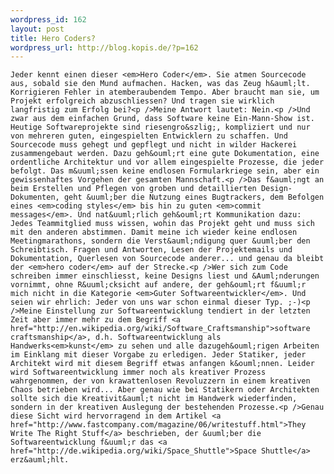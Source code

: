 ```yaml
--- 
wordpress_id: 162
layout: post
title: Hero Coders?
wordpress_url: http://blog.kopis.de/?p=162
---
```


    Jeder kennt einen dieser <em>Hero Coder</em>. Sie atmen Sourcecode aus, sobald sie den Mund aufmachen. Hacken, was das Zeug h&auml;lt. Korrigieren Fehler in atemberaubendem Tempo. Aber braucht man sie, um Projekt erfolgreich abzuschliessen? Und tragen sie wirklich langfristig zum Erfolg bei?<p />Meine Antwort lautet: Nein.<p />Und zwar aus dem einfachen Grund, dass Software keine Ein-Mann-Show ist. Heutige Softwareprojekte sind riesengro&szlig;, kompliziert und nur von mehreren guten, eingespielten Entwicklern zu schaffen. Und Sourcecode muss gehegt und gepflegt und nicht in wilder Hackerei zusammengebaut werden. Dazu geh&ouml;rt eine gute Dokumentation, eine ordentliche Architektur und vor allem eingespielte Prozesse, die jeder befolgt. Das m&uuml;ssen keine endlosen Formularkriege sein, aber ein gewissenhaftes Vorgehen der gesamten Mannschaft.<p />Das f&auml;ngt an beim Erstellen und Pflegen von groben und detaillierten Design-Dokumenten, geht &uuml;ber die Nutzung eines Bugtrackers, dem Befolgen eines <em>coding styles</em> bis hin zu guten <em>commit messages</em>. Und nat&uuml;rlich geh&ouml;rt Kommunikation dazu: Jedes Teammitglied muss wissen, wohin das Projekt geht und muss sich mit den anderen abstimmen. Damit meine ich wieder keine endlosen Meetingmarathons, sondern die Verst&auml;ndigung quer &uuml;ber den Schreibtisch. Fragen und Antworten, Lesen der Projektemails und Dokumentation, Querlesen von Sourcecode anderer... und genau da bleibt der <em>hero coder</em> auf der Strecke.<p />Wer sich zum Code schreiben immer einschliesst, keine Designs liest und &Auml;nderungen vornimmt, ohne R&uuml;cksicht auf andere, der geh&ouml;rt f&uuml;r mich nicht in die Kategorie <em>Guter Softwareentwickler</em>. Und seien wir ehrlich: Jeder von uns war schon einmal dieser Typ. ;-)<p />Meine Einstellung zur Softwareentwicklung tendiert in der letzten Zeit aber immer mehr zu dem Begriff <a href="http://en.wikipedia.org/wiki/Software_Craftsmanship">software craftsmanship</a>, d.h. Softwareentwicklung als Handwerks<em>kunst</em> zu sehen und alle dazugeh&ouml;rigen Arbeiten im Einklang mit dieser Vorgabe zu erledigen. Jeder Statiker, jeder Architekt wird mit diesem Begriff etwas anfangen k&ouml;nnen. Leider wird Softwareentwicklung immer noch als kreativer Prozess wahrgenommen, der von krawattenlosen Revoluzzern in einem kreativen Chaos betrieben wird... Aber genau wie bei Statikern oder Architekten sollte sich die Kreativit&auml;t nicht im Handwerk wiederfinden, sondern in der kreativen Auslegung der bestehenden Prozesse.<p />Genau diese Sicht wird hervorragend in dem Artikel <a href="http://www.fastcompany.com/magazine/06/writestuff.html">They Write The Right Stuff</a> beschrieben, der &uuml;ber die Softwareentwicklung f&uuml;r das <a href="http://de.wikipedia.org/wiki/Space_Shuttle">Space Shuttle</a> erz&auml;hlt.
  

